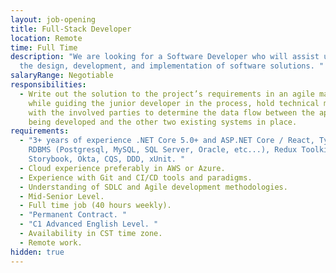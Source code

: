 ```yaml
---
layout: job-opening
title: Full-Stack Developer
location: Remote
time: Full Time
description: "We are looking for a Software Developer who will assist us with
  the design, development, and implementation of software solutions. "
salaryRange: Negotiable
responsibilities:
  - Write out the solution to the project’s requirements in an agile manner
    while guiding the junior developer in the process, hold technical meetings
    with the involved parties to determine the data flow between the application
    being developed and the other two existing systems in place.
requirements:
  - "3+ years of experience .NET Core 5.0+ and ASP.NET Core / React, TypeScript,
    RDBMS (Postgresql, MySQL, SQL Server, Oracle, etc...), Redux Toolkit,
    Storybook, Okta, CQS, DDD, xUnit. "
  - Cloud experience preferably in AWS or Azure.
  - Experience with Git and CI/CD tools and paradigms.
  - Understanding of SDLC and Agile development methodologies.
  - Mid-Senior Level.
  - Full time job (40 hours weekly).
  - "Permanent Contract. "
  - "C1 Advanced English Level. "
  - Availability in CST time zone.
  - Remote work.
hidden: true
---
```

